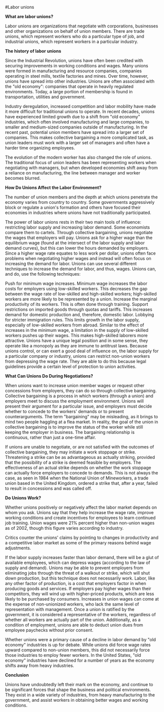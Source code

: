 #Labor unions

**What are labor unions?**

Labor unions are organizations that negotiate with corporations, businesses and other organizations on behalf of union members. 
There are trade unions, which represent workers who do a particular type of job, and industrial unions, 
which represent workers in a particular industry. 

**The history of labor unions**

Since the Industrial Revolution, unions have often been credited with securing improvements in working conditions and wages. Many unions were formed in manufacturing and resource companies, companies operating in steel mills, textile factories and mines. Over time, however, unions have spread into other industries. Unions are often associated with the "old economy": companies that operate in heavily regulated environments. Today, a large portion of membership is found in transportation, utilities and government. 

Industry deregulation, increased competition and labor mobility have made it more difficult for traditional unions to operate. In recent decades, unions have experienced limited growth due to a shift from "old economy" industries, which often involved manufacturing and large companies, to smaller and medium-sized companies outside of manufacturing. In the recent past, potential union members have spread into a larger set of companies. This makes collective bargaining a more complicated task, as union leaders must work with a larger set of managers and often have a harder time organizing employees.

The evolution of the modern worker has also changed the role of unions. The traditional focus of union leaders has been representing workers when negotiating with managers, but when developed economies shift away from a reliance on manufacturing, the line between manager and worker becomes blurred. 

**How Do Unions Affect the Labor Environment?**

The number of union members and the depth at which unions penetrate the economy varies from country to country. Some governments aggressively block or regulate a union's formation and others have focused their economies in industries where unions have not traditionally participated.

The power of labor unions rests in their two main tools of influence: restricting labor supply and increasing labor demand. Some economists compare them to cartels. Through collective bargaining, unions negotiate the wages that employers will pay. Unions ask for a higher wage than the equilibrium wage (found at the intersect of the labor supply and labor demand curves), but this can lower the hours demanded by employers. Since a higher wage rate equates to less work per dollar, unions often face problems when negotiating higher wages and instead will often focus on increasing the demand for labor. Unions can use several different techniques to increase the demand for labor, and thus, wages. Unions can, and do, use the following techniques:

Push for minimum wage increases. Minimum wage increases the labor costs for employers using low-skilled workers. This decreases the gap between the wage rate of low-skilled and high-skilled workers; high-skilled workers are more likely to be represented by a union. 
Increase the marginal productivity of its workers. This is often done through training.
Support restrictions on imported goods through quotas and tariffs. This increases demand for domestic production and, therefore, domestic labor. 
Lobbying for stricter immigration rules. This limits growth in the labor supply, especially of low-skilled workers from abroad. Similar to the effect of increases in the minimum wage, a limitation in the supply of low-skilled workers pushes up their wages. This makes high-skilled laborers more attractive.
Unions have a unique legal position and in some sense, they operate like a monopoly as they are immune to antitrust laws. Because unions control, or can exert a good deal of influence on, the labor supply for a particular company or industry, unions can restrict non-union workers from depressing the wage rate. They are able to do this because legal guidelines provide a certain level of protection to union activities.

**What Can Unions Do During Negotiations?**

When unions want to increase union member wages or request other concessions from employers, they can do so through collective bargaining. Collective bargaining is a process in which workers (through a union) and employers meet to discuss the employment environment. Unions will present their argument for a particular issue, and employers must decide whether to concede to the workers' demands or to present counterarguments. The term "bargaining" may be misleading, as it brings to mind two people haggling at a flea market. In reality, the goal of the union in collective bargaining is to improve the status of the worker while still keeping the employer in business. The bargaining relationship is continuous, rather than just a one-time affair.

If unions are unable to negotiate, or are not satisfied with the outcomes of collective bargaining, they may initiate a work stoppage or strike. Threatening a strike can be as advantageous as actually striking, provided that the possibility of a strike is deemed feasible by employers. The effectiveness of an actual strike depends on whether the work stoppage can actually force employers to concede to demands. This is not always the case, as seen in 1984 when the National Union of Mineworkers, a trade union based in the United Kingdom, ordered a strike that, after a year, failed to result in concessions and was called off.

**Do Unions Work?**

Whether unions positively or negatively affect the labor market depends on whom you ask. Unions say that they help increase the wage rate, improve working conditions and create incentives for employees to learn continued job training. Union wages were 21% percent higher than non-union wages as of 2002, though this figure varies according to industry.

Critics counter the unions' claims by pointing to changes in productivity and a competitive labor market as some of the primary reasons behind wage adjustments.

If the labor supply increases faster than labor demand, there will be a glut of available employees, which can depress wages (according to the law of supply and demand). Unions may be able to prevent employers from eliminating jobs through the threat of a walkout or strike, which will shut down production, but this technique does not necessarily work. Labor, like any other factor of production, is a cost that employers factor in when producing goods and services. If employers pay higher wages than their competitors, they will wind up with higher-priced products, which are less likely to be purchased by consumers. 
Increases in union wages can come at the expense of non-unionized workers, who lack the same level of representation with management. Once a union is ratified by the government, it is considered a representative of the workers, regardless of whether all workers are actually part of the union. Additionally, as a condition of employment, unions are able to deduct union dues from employee paychecks without prior consent.

Whether unions were a primary cause of a decline in labor demand by "old economy" industries is up for debate. While unions did force wage rates upward compared to non-union members, this did not necessarily force those industries to employ fewer workers. In the United States, "old economy" industries have declined for a number of years as the economy shifts away from heavy industries. 

**Conclusion**

Unions have undoubtedly left their mark on the economy, and continue to be significant forces that shape the business and political environments. They exist in a wide variety of industries, from heavy manufacturing to the government, and assist workers in obtaining better wages and working conditions. 

